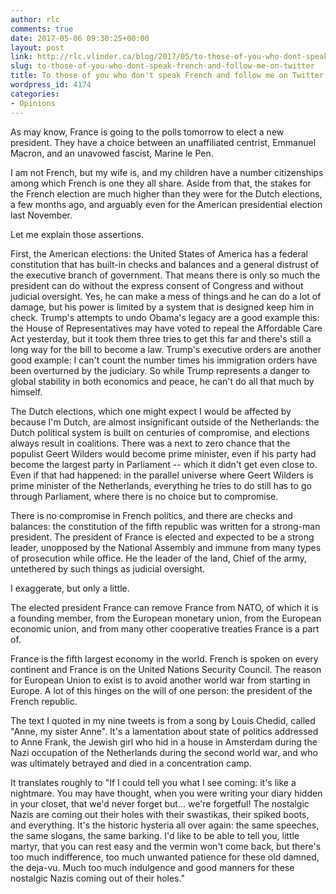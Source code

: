 ```yaml
---
author: rlc
comments: true
date: 2017-05-06 09:30:25+00:00
layout: post
link: http://rlc.vlinder.ca/blog/2017/05/to-those-of-you-who-dont-speak-french-and-follow-me-on-twitter/
slug: to-those-of-you-who-dont-speak-french-and-follow-me-on-twitter
title: To those of you who don't speak French and follow me on Twitter
wordpress_id: 4174
categories:
- Opinions
---
```


As may know, France is going to the polls tomorrow to elect a new president. They have a choice between an unaffiliated centrist, Emmanuel Macron, and an unavowed fascist, Marine le Pen.

I am not French, but my wife is, and my children have a number citizenships among which French is one they all share. Aside from that, the stakes for the French election are much higher than they were for the Dutch elections, a few months ago, and arguably even for the American presidential election last November. 

Let me explain those assertions.

First, the American elections: the United States of America has a federal constitution that has built-in checks and balances and a general distrust of the executive branch of government. That means there is only so much the president can do without the express consent of Congress and without judicial oversight. Yes, he can make a mess of things and he can do a lot of damage, but his power is limited by a system that is designed keep him in check. Trump's attempts to undo Obama's legacy are a good example this: the House of Representatives may have voted to repeal the Affordable Care Act yesterday, but it took them three tries to get this far and there's still a long way for the bill to become a law. Trump's executive orders are another good example: I can't count the number times his immigration orders have been overturned by the judiciary. So while Trump represents a danger to global stability in both economics and peace, he can't do all that much by himself. 

The Dutch elections, which one might expect I would be affected by because I'm Dutch, are almost insignificant outside of the Netherlands: the Dutch political system is built on centuries of compromise, and elections always result in coalitions. There was a next to zero chance that the populist Geert Wilders would become prime minister, even if his party had become the largest party in Parliament -- which it didn't get even close to. Even if that had happened: in the parallel universe where Geert Wilders is prime minister of the Netherlands, everything he tries to do still has to go through Parliament, where there is no choice but to compromise. 

There is no compromise in French politics, and there are checks and balances: the constitution of the fifth republic was written for a strong-man president. The president of France is elected and expected to be a strong leader, unopposed by the National Assembly and immune from many types of prosecution while office. He the leader of the land, Chief of the army, untethered by such things as judicial oversight.

I exaggerate, but only a little.

The elected president France can remove France from NATO, of which it is a founding member, from the European monetary union, from the European economic union, and from many other cooperative treaties France is a part of.

France is the fifth largest economy in the world. French is spoken on every continent and France is on the United Nations Security Council. The reason for European Union to exist is to avoid another world war from starting in Europe. A lot of this hinges on the will of one person: the president of the French republic. 

The text I quoted in my nine tweets is from a song by Louis Chedid, called "Anne, my sister Anne". It's a lamentation about state of politics addressed to Anne Frank, the Jewish girl who hid in a house in Amsterdam during the Nazi occupation of the Netherlands during the second world war, and who was ultimately betrayed and died in a concentration camp.

It translates roughly to "If I could tell you what I see coming: it's like a nightmare.  You may have thought, when you were writing your diary hidden in your closet, that we'd never forget but... we're forgetful! The nostalgic Nazis are coming out their holes with their swastikas, their spiked boots, and everything. It's the historic hysteria all over again: the same speeches, the same slogans, the same barking. I'd like to be able to tell you, little martyr, that you can rest easy and the vermin won't come back, but there's too much indifference, too much unwanted patience for these old damned, the deja-vu. Much too much indulgence and good manners for these nostalgic Nazis coming out of their holes." 


